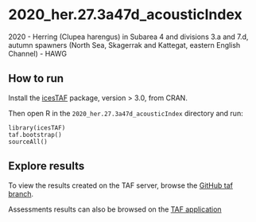 # 2020_her.27.3a47d_acousticIndex
2020 - Herring (Clupea harengus) in Subarea 4 and divisions 3.a and 7.d, autumn spawners (North Sea, Skagerrak and Kattegat, eastern English Channel) - HAWG


## How to run

Install the [icesTAF](https://github.com/ices-tools-prod/icesTAF) package, version > 3.0, from CRAN.

Then open R in the `2020_her.27.3a47d_acousticIndex` directory and run:

```
library(icesTAF)
taf.bootstrap()
sourceAll()
```

## Explore results

To view the results created on the TAF server, browse the
[GitHub taf branch](https://github.com/ices-taf/2020_her.27.3a47d_acousticIndex/tree/taf).

Assessments results can also be browsed on the
[TAF application](https://taf.ices.dk/app/stock#!/2020/her.27.3a47d)
